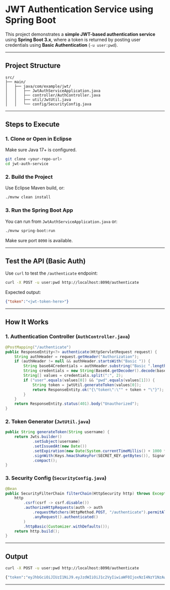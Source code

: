 # JWT Authentication Service using Spring Boot

This project demonstrates a **simple JWT-based authentication service** using **Spring Boot 3.x**, where a token is returned by posting user credentials using **Basic Authentication** (`-u user:pwd`).

---

## Project Structure

```
src/
├── main/
│   ├── java/com/example/jwt/
│   │   ├── JwtAuthServiceApplication.java
│   │   ├── controller/AuthController.java
│   │   ├── util/JwtUtil.java
│   │   └── config/SecurityConfig.java
```

---

## Steps to Execute

### 1. Clone or Open in Eclipse

Make sure Java 17+ is configured.

```bash
git clone <your-repo-url>
cd jwt-auth-service
```

### 2. Build the Project

Use Eclipse Maven build, or:

```bash
./mvnw clean install
```

### 3. Run the Spring Boot App

You can run from `JwtAuthServiceApplication.java` or:

```bash
./mvnw spring-boot:run
```

Make sure port `8090` is available.

---

## Test the API (Basic Auth)

Use `curl` to test the `/authenticate` endpoint:

```bash
curl -X POST -u user:pwd http://localhost:8090/authenticate
```
 Expected output:

```json
{"token":"<jwt-token-here>"}
```

---

##  How It Works 

###  1. Authentication Controller (`AuthController.java`)

```java
@PostMapping("/authenticate")
public ResponseEntity<?> authenticate(HttpServletRequest request) {
    String authHeader = request.getHeader("Authorization");
    if (authHeader != null && authHeader.startsWith("Basic ")) {
        String base64Credentials = authHeader.substring("Basic ".length()).trim();
        String credentials = new String(Base64.getDecoder().decode(base64Credentials));
        String[] values = credentials.split(":", 2);
        if ("user".equals(values[0]) && "pwd".equals(values[1])) {
            String token = jwtUtil.generateToken(values[0]);
            return ResponseEntity.ok("{\"token\":\"" + token + "\"}");
        }
    }
    return ResponseEntity.status(401).body("Unauthorized");
}
```

###  2. Token Generator (`JwtUtil.java`)

```java
public String generateToken(String username) {
    return Jwts.builder()
            .setSubject(username)
            .setIssuedAt(new Date())
            .setExpiration(new Date(System.currentTimeMillis() + 1000 * 60 * 60 * 10))
            .signWith(Keys.hmacShaKeyFor(SECRET_KEY.getBytes()), SignatureAlgorithm.HS256)
            .compact();
}
```

###  3. Security Config (`SecurityConfig.java`)

```java
@Bean
public SecurityFilterChain filterChain(HttpSecurity http) throws Exception {
    http
        .csrf(csrf -> csrf.disable())
        .authorizeHttpRequests(auth -> auth
            .requestMatchers(HttpMethod.POST, "/authenticate").permitAll()
            .anyRequest().authenticated()
        )
        .httpBasic(Customizer.withDefaults());
    return http.build();
}
```

---

##  Output

```bash
curl -X POST -u user:pwd http://localhost:8090/authenticate

{"token":"eyJhbGciOiJIUzI1NiJ9.eyJzdWIiOiJ1c2VyIiwiaWF0IjoxNzI4NzY1NzAwLCJleHAiOjE3Mjg3OTQ1MDB9.abc.def.ghi"}
```

---

```

